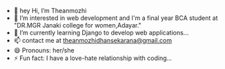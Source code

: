 - 👋 hey Hi, I’m Theanmozhi
- 👀 I’m interested in web development and  I'm a final year BCA student at "DR.MGR Janaki college for women,Adayar."
- 🌱 I’m currently learning Django to develop web applications...
- 📫 contact me at theanmozhidhansekarana@gmail.com
- 😄 Pronouns: her/she
- ⚡ Fun fact: I have a love-hate relationship with coding...

<!---
Theanmozhi-2006/Theanmozhi-2006 is a ✨ special ✨ repository because its `README.md` (this file) appears on your GitHub profile.
You can click the Preview link to take a look at your changes.
--->
